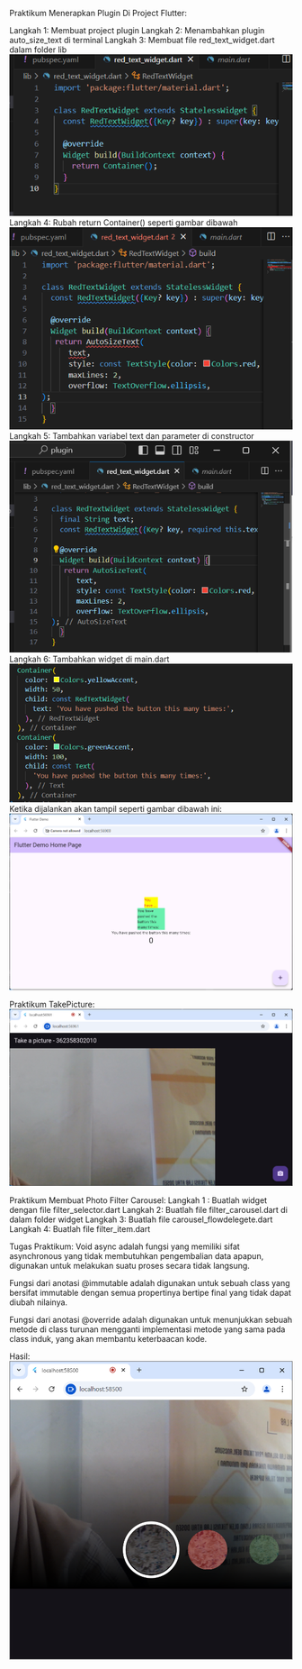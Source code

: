 Praktikum Menerapkan Plugin Di Project Flutter:

Langkah 1: Membuat project plugin
Langkah 2: Menambahkan plugin auto_size_text di terminal 
Langkah 3: Membuat file red_text_widget.dart dalam folder lib 
![Screenshot plugin](images/red_text.png)
Langkah 4: Rubah return Container() seperti gambar dibawah
![Screenshot plugin](images/auto_size_text.png)
Langkah 5: Tambahkan variabel text dan parameter di constructor
![Screenshot plugin](images/tambahkan.png)
Langkah 6: Tambahkan widget di main.dart
![Screenshot plugin](images/tambahkan1.png)
Ketika dijalankan akan tampil seperti gambar dibawah ini:
![Screenshot plugin](images/hasilplugin.png)


Praktikum TakePicture:
![Screenshot plugin](images/takepicture.png)

Praktikum Membuat Photo Filter Carousel:
Langkah 1 : Buatlah widget dengan file  filter_selector.dart
Langkah 2: Buatlah file filter_carousel.dart di dalam folder widget
Langkah 3: Buatlah file carousel_flowdelegete.dart
Langkah 4: Buatlah file filter_item.dart


Tugas Praktikum:
Void async adalah fungsi yang memiliki sifat asynchronous yang tidak membutuhkan pengembalian data apapun, digunakan untuk melakukan suatu proses secara tidak langsung.

Fungsi dari anotasi @immutable adalah digunakan untuk sebuah class yang bersifat immutable dengan semua propertinya bertipe final yang tidak dapat diubah nilainya.

Fungsi dari anotasi @override adalah digunakan untuk menunjukkan sebuah metode di class turunan mengganti implementasi metode yang sama pada class induk, yang akan membantu keterbaacan kode.


Hasil:
![Screenshot plugin](images/hasil_filter.png)